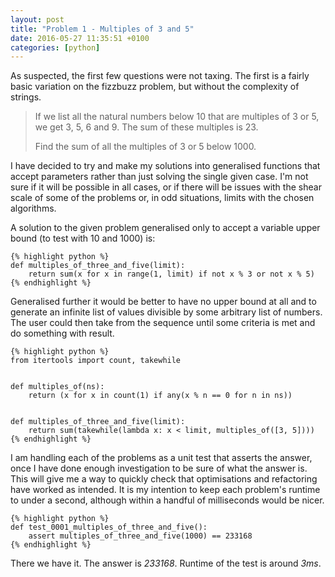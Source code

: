 ```yaml
---
layout: post
title: "Problem 1 - Multiples of 3 and 5"
date: 2016-05-27 11:35:51 +0100
categories: [python]
---
```


As suspected, the first few questions were not taxing. The first is a fairly
basic variation on the fizzbuzz problem, but without the complexity of strings.

> If we list all the natural numbers below 10 that are multiples of 3 or 5, we get 3, 5, 6 and 9.
> The sum of these multiples is 23.
> 
> Find the sum of all the multiples of 3 or 5 below 1000.

I have decided to try and make my solutions into generalised functions that
accept parameters rather than just solving the single given case. I'm not
sure if it will be possible in all cases, or if there will be issues with
the shear scale of some of the problems or, in odd situations, limits with
the chosen algorithms.

A solution to the given problem generalised only to accept a variable upper
bound (to test with 10 and 1000) is:

    {% highlight python %}
    def multiples_of_three_and_five(limit):
        return sum(x for x in range(1, limit) if not x % 3 or not x % 5)
    {% endhighlight %}

Generalised further it would be better to have no upper bound
at all and to generate an infinite list of values divisible by some arbitrary
list of numbers. The user could then take from the sequence until some
criteria is met and do something with result.

    {% highlight python %}
    from itertools import count, takewhile


    def multiples_of(ns):
        return (x for x in count(1) if any(x % n == 0 for n in ns))


    def multiples_of_three_and_five(limit):
        return sum(takewhile(lambda x: x < limit, multiples_of([3, 5])))
    {% endhighlight %}

I am handling each of the problems as a unit test that asserts the answer, once
I have done enough investigation to be sure of what the answer is. This will
give me a way to quickly check that optimisations and refactoring have worked
as intended. It is my intention to keep each problem's runtime to under a second,
although within a handful of milliseconds would be nicer.

    {% highlight python %}
    def test_0001_multiples_of_three_and_five():
        assert multiples_of_three_and_five(1000) == 233168
    {% endhighlight %}

There we have it. The answer is *233168*. Runtime of the test is around *3ms*.
